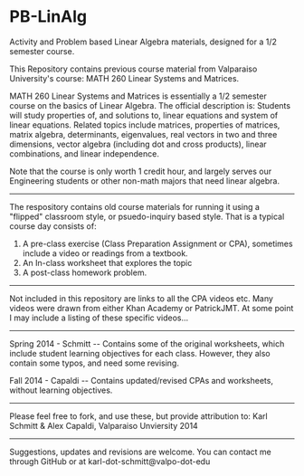 # PB-LinAlg
Activity and Problem based Linear Algebra materials, designed for a 1/2 semester course.

This Repository contains previous course material from Valparaiso University's course: MATH 260 Linear Systems and Matrices.

MATH 260 Linear Systems and Matrices is essentially a 1/2 semester course on the basics of Linear Algebra. The official description is:
Students will study properties of, and solutions to, linear equations and system of linear equations. Related topics include matrices, properties of matrices, matrix algebra, determinants, eigenvalues, real vectors in two and three dimensions, vector algebra (including dot and cross products), linear combinations, and linear independence.

Note that the course is only worth 1 credit hour, and largely serves our Engineering students or other non-math majors that need linear algebra.

----------
The respository contains old course materials for running it using a "flipped" classroom style, or psuedo-inquiry based style. That is a typical course day consists of:
1) A pre-class exercise (Class Preparation Assignment or CPA), sometimes include a video or readings from a textbook. 
2) An In-class worksheet that explores the topic
3) A post-class homework problem.
----------

Not included in this repository are links to all the CPA videos etc. Many videos were drawn from either Khan Academy or PatrickJMT. At some point I may include a listing of these specific videos...

----------

Spring 2014 - Schmitt -- Contains some of the original worksheets, which include student learning objectives for each class. However, they also contain some typos, and need some revising.

Fall 2014 - Capaldi -- Contains updated/revised CPAs and worksheets, without learning objectives. 

-----------

Please feel free to fork, and use these, but provide attribution to:
Karl Schmitt & Alex Capaldi, Valparaiso Unviersity 2014

-----------

Suggestions, updates and revisions are welcome. You can contact me through GitHub or at karl-dot-schmitt@valpo-dot-edu

